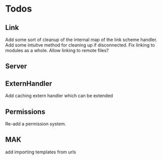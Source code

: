 # Todos

## Link

Add some sort of cleanup of the internal map of the link scheme handler.
Add some intuitve method for cleaning up if disconnected.
Fix linking to modules as a whole.
Allow linking to remote files?

## Server



## ExternHandler

Add caching extern handler which can be extended

## Permissions

Re-add a permission system.

## MAK

add importing templates from urls
